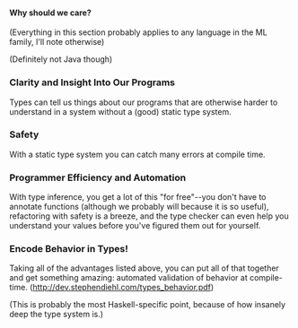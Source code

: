 
#### Why should we care?

(Everything in this section probably applies to any language in the ML family, I'll note otherwise) <!-- .element: class="fragment haskell-talk-small" data-fragment-index="1" -->

(Definitely not Java though) <!-- .element: class="fragment haskell-talk-super-small" data-fragment-index="2" -->


### Clarity and Insight Into Our Programs

Types can tell us things about our programs that are otherwise harder to understand in a system without a (good) static type system.


### Safety

With a static type system you can catch many errors at compile time. 


### Programmer Efficiency and Automation

With type inference, you get a lot of this "for free"--you don't have to annotate functions (although we probably will because it is so useful), refactoring with safety is a breeze, and the type checker can even help you understand your values before you've figured them out for yourself.


### Encode Behavior in Types!

Taking all of the advantages listed above, you can put all of that together and get something amazing: automated validation of behavior at compile-time. (http://dev.stephendiehl.com/types_behavior.pdf)

(This is probably the most Haskell-specific point, because of how insanely deep the type system is.) <!-- .element: class="fragment haskell-talk-small" data-fragment-index="1" -->




